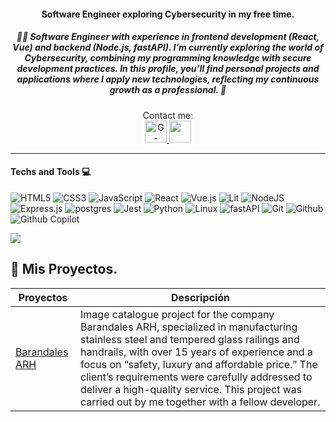 

<h4 align="center">Software Engineer exploring Cybersecurity in my free time.</h4>
<div>
  <h5 align="center">👨‍💻 Software Engineer with experience in frontend development (React, Vue) and backend (Node.js, fastAPI).
I’m currently exploring the world of Cybersecurity, combining my programming knowledge with secure development practices.
In this profile, you’ll find personal projects and applications where I apply new technologies, reflecting my continuous growth as a professional. 🌱</h5>

<p align="center">
   Contact me: <br>
  <a href="mailto:steven96.layna@gmail.com" target="_blank">
    <img
      src="https://img.shields.io/badge/gmail-D14836?&style=for-the-badge&logo=gmail&logoColor=white"
      alt="G-mail"
      height="35"
    />
  </a>
  <a
    href="www.linkedin.com/in/stevenlayna"
    target="_blank"
  >
    <img
      src="https://img.shields.io/badge/linkedin-%230077B5.svg?&style=for-the-badge&logo=linkedin&logoColor=white"
      height="35"
    />
  </a>
</p>
<hr>


#### Techs and Tools 💻
![HTML5](https://img.shields.io/badge/html5-%23E34F26.svg?style=for-the-badge&logo=html5&logoColor=white)
![CSS3](https://img.shields.io/badge/css3-%231572B6.svg?style=for-the-badge&logo=css3&logoColor=white)
![JavaScript](https://img.shields.io/badge/javascript-%23323330.svg?style=for-the-badge&logo=javascript&logoColor=%23F7DF1E)
![React](https://img.shields.io/badge/react-%2320232a.svg?style=for-the-badge&logo=react&logoColor=%2361DAFB)
![Vue.js](https://img.shields.io/badge/vuejs-%2335495e.svg?style=for-the-badge&logo=vuedotjs&logoColor=%234FC08D)
![Lit](https://img.shields.io/badge/lit-324FFF?style=for-the-badge&logo=lit&logoColor=white)
![NodeJS](https://img.shields.io/badge/node.js-6DA55F?style=for-the-badge&logo=node.js&logoColor=white)
![Express.js](https://img.shields.io/badge/express.js-%23404d59.svg?style=for-the-badge&logo=express&logoColor=%2361DAFB)
![postgres](https://img.shields.io/badge/PostgreSQL-316192?style=for-the-badge&logo=postgresql&logoColor=white)
![Jest](https://img.shields.io/badge/-jest-%23C21325?style=for-the-badge&logo=jest&logoColor=white)
![Python](https://img.shields.io/badge/python-3670A0?style=for-the-badge&logo=python&logoColor=ffdd54)
![Linux](https://img.shields.io/badge/Linux-FCC624?style=for-the-badge&logo=linux&logoColor=black)
![fastAPI](https://img.shields.io/badge/fastapi-109989?style=for-the-badge&logo=FASTAPI&logoColor=white)
![Git](https://img.shields.io/badge/GIT-E44C30?style=for-the-badge&logo=git&logoColor=white)
![Github](https://img.shields.io/badge/GitHub-100000?style=for-the-badge&logo=github&logoColor=white)
![Github Copilot](https://img.shields.io/badge/github%20copilot-000000?style=for-the-badge&logo=githubcopilot&logoColor=white)

<!-- GitHub stats from https://github.com/anuraghazra/github-readme-stats -->

![](https://github-readme-stats.vercel.app/api?username=steven96lg&theme=highcontrast&hide_border=false&include_all_commits=true&count_private=true)<br/>

## 🚀 Mis Proyectos.
| Proyectos | Descripción |
|----------|----------|
|[Barandales ARH](https://www.barandalesarh.com.mx/)   |Image catalogue project for the company Barandales ARH, specialized in manufacturing stainless steel and tempered glass railings and handrails, with over 15 years of experience and a focus on “safety, luxury and affordable price.” The client’s requirements were carefully addressed to deliver a high-quality service. This project was carried out by me together with a fellow developer.  | 




